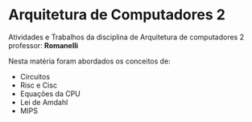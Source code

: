 # Arquitetura de Computadores 2 #
Atividades e Trabalhos da disciplina de Arquitetura de computadores 2
professor: **Romanelli**

Nesta matéria foram abordados os conceitos de: 

- Circuitos
- Risc e Cisc 
- Equações da CPU
- Lei de Amdahl
- MIPS
